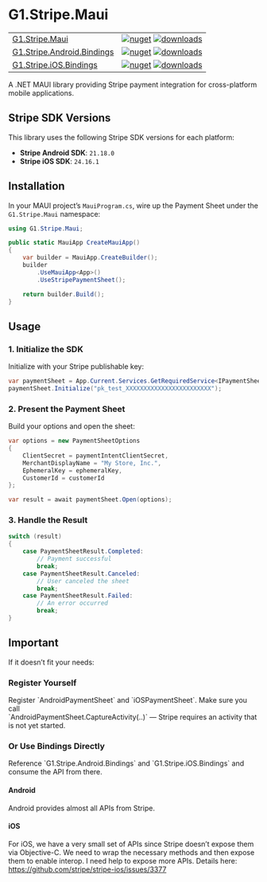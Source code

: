 # G1.Stripe.Maui
| | |
|---|---|
| [G1.Stripe.Maui](https://github.com/Generation-One/G1.Stripe.Maui/tree/master/src/G1.Stripe.Maui) | [![nuget](https://img.shields.io/nuget/v/G1.Stripe.Maui?style=flat-square)](https://www.nuget.org/packages/G1.Stripe.Maui) [![downloads](https://img.shields.io/nuget/dt/G1.Stripe.Maui?style=flat-square)](https://www.nuget.org/packages/G1.Stripe.Maui) |
| [G1.Stripe.Android.Bindings](https://github.com/Generation-One/G1.Stripe.Maui/tree/master/src/G1.Stripe.Android.Bindings) | [![nuget](https://img.shields.io/nuget/v/G1.Stripe.Android.Bindings?style=flat-square)](https://www.nuget.org/packages/G1.Stripe.Android.Bindings) [![downloads](https://img.shields.io/nuget/dt/G1.Stripe.Android.Bindings?style=flat-square)](https://www.nuget.org/packages/G1.Stripe.Android.Bindings) |
| [G1.Stripe.iOS.Bindings](https://github.com/Generation-One/G1.Stripe.Maui/tree/master/src/G1.Stripe.iOS.Bindings) | [![nuget](https://img.shields.io/nuget/v/G1.Stripe.iOS.Bindings?style=flat-square)](https://www.nuget.org/packages/G1.Stripe.iOS.Bindings) [![downloads](https://img.shields.io/nuget/dt/G1.Stripe.iOS.Bindings?style=flat-square)](https://www.nuget.org/packages/G1.Stripe.iOS.Bindings) |

A .NET MAUI library providing Stripe payment integration for cross-platform mobile applications.

## Stripe SDK Versions

This library uses the following Stripe SDK versions for each platform:

- **Stripe Android SDK**: `21.18.0`  
- **Stripe iOS SDK**: `24.16.1`

## Installation

In your MAUI project’s `MauiProgram.cs`, wire up the Payment Sheet under the `G1.Stripe.Maui` namespace:

```csharp
using G1.Stripe.Maui;

public static MauiApp CreateMauiApp()
{
    var builder = MauiApp.CreateBuilder();
    builder
        .UseMauiApp<App>()
        .UseStripePaymentSheet();

    return builder.Build();
}
```

## Usage

### 1. Initialize the SDK

Initialize with your Stripe publishable key:

```csharp
var paymentSheet = App.Current.Services.GetRequiredService<IPaymentSheet>();
paymentSheet.Initialize("pk_test_XXXXXXXXXXXXXXXXXXXXXXXX");
```

### 2. Present the Payment Sheet

Build your options and open the sheet:

```csharp
var options = new PaymentSheetOptions
{
    ClientSecret = paymentIntentClientSecret,
    MerchantDisplayName = "My Store, Inc.",
    EphemeralKey = ephemeralKey,
    CustomerId = customerId
};

var result = await paymentSheet.Open(options);
```

### 3. Handle the Result

```csharp
switch (result)
{
    case PaymentSheetResult.Completed:
        // Payment successful
        break;
    case PaymentSheetResult.Canceled:
        // User canceled the sheet
        break;
    case PaymentSheetResult.Failed:
        // An error occurred
        break;
}
```

## Important

If it doesn’t fit your needs:

### Register Yourself

Register \`AndroidPaymentSheet\` and \`iOSPaymentSheet\`. Make sure you call  
\`AndroidPaymentSheet.CaptureActivity(..)\` — Stripe requires an activity that is not yet started.

### Or Use Bindings Directly

Reference \`G1.Stripe.Android.Bindings\` and \`G1.Stripe.iOS.Bindings\` and consume the API from there.

#### Android

Android provides almost all APIs from Stripe.

#### iOS

For iOS, we have a very small set of APIs since Stripe doesn’t expose them via Objective-C. We need to wrap the necessary methods and then expose them to enable interop. I need help to expose more APIs. Details here: https://github.com/stripe/stripe-ios/issues/3377
